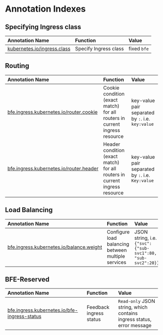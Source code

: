 # Annotation Indexes

## Specifying Ingress class

| Annotation Name | Function | Value |
|:---|:---|:---|
| [kubernetes.io/ingress.class][] | Specify Ingress class | fixed `bfe` |

## Routing

| Annotation Name | Function | Value |
|:---|:---|:---|
| [bfe.ingress.kubernetes.io/router.cookie][] | Cookie condition (exact match) for all routers in current ingress resource | key-value pair separated by `:`. i.e. `key:value` |
| [bfe.ingress.kubernetes.io/router.header][] | Header condition (exact match) for all routers in current ingress resource | key-value pair separated by `:`. i.e. `Key:value` |

## Load Balancing

| Annotation Name | Function | Value |
|:---|:---|:---|
| [bfe.ingress.kubernetes.io/balance.weight][] | Configure load balancing between multiple services | JSON string, i.e. `{"svc": {"sub-svc1":80, "sub-svc2":20}}` |

## BFE-Reserved

| Annotation Name | Function | Value |
|:---|:---|:---|
| [bfe.ingress.kubernetes.io/bfe-ingress-status][] | Feedback ingress status | `Read-only` JSON string, which contains ingress status, error message |

[kubernetes.io/ingress.class]: https://kubernetes.io/docs/concepts/services-networking/ingress/#deprecated-annotation

[bfe.ingress.kubernetes.io/bfe-ingress-status]: ../ingress/validate-state.md

[bfe.ingress.kubernetes.io/router.cookie]: ../ingress/basic.md#cookie

[bfe.ingress.kubernetes.io/router.header]: ../ingress/basic.md#header

[bfe.ingress.kubernetes.io/balance.weight]: ../ingress/load-balance.md